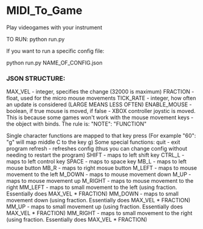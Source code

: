 # MIDI_To_Game
Play videogames with your instrument

TO RUN: python run.py

If you want to run a specific config file:

python run.py NAME_OF_CONFIG.json


### JSON STRUCTURE:

MAX_VEL - integer, specifies the change (32000 is maximum)
FRACTION - float, used for the micro mouse movements
TICK_RATE - integer, how often an update is considered (LARGE MEANS LESS OFTEN)
ENABLE_MOUSE - boolean, if true mouse is moved, if false - XBOX controller joystic is moved. This is because some games won't work with the mouse movement
keys - the object with binds. The rule is:
"NOTE": "FUNCTION"

Single character functions are mapped to that key press (For example "60": "g" will map middle C to the key g)
Some special functions:
quit - exit program
refresh - refreshes config (thus you can change config without needing to restart the program)
SHIFT - maps to left shift key
CTRL_L - maps to left control key
SPACE - maps to space key
MB_L - maps to left mouse button
MB_R - maps to right mosue button
M_LEFT  - maps to mouse movement to the left
M_DOWN - maps to mouse movement down
M_UP - maps to mouse movement up
M_RIGHT - maps to mouse movement to the right
MM_LEFT - maps to small movement to the left (using fraction. Essentially does MAX_VEL * FRACTION)
MM_DOWN - maps to small movement down (using fraction. Essentially does MAX_VEL * FRACTION)
MM_UP - maps to small movement up (using fraction. Essentially does MAX_VEL * FRACTION)
MM_RIGHT - maps to small movement to the right (using fraction. Essentially does MAX_VEL * FRACTION)
